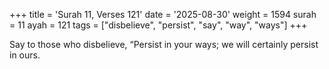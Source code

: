 +++
title = 'Surah 11, Verses 121'
date = '2025-08-30'
weight = 1594
surah = 11
ayah = 121
tags = ["disbelieve", "persist", "say", "way", "ways"]
+++

Say to those who disbelieve, “Persist in your ways; we will certainly persist in ours.